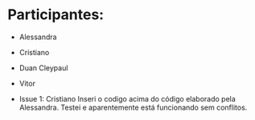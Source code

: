 # Participantes:

* Alessandra
* Cristiano
* Duan Cleypaul
* Vitor

* Issue 1: Cristiano
Inseri o codigo acima do código elaborado pela Alessandra.
Testei e aparentemente está funcionando sem conflitos.

